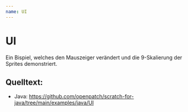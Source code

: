 ```yaml
---
name: UI
---
```


# UI

Ein Bispiel, welches den Mauszeiger verändert und die 9-Skalierung der Sprites demonstriert.

## Quelltext:

- Java: https://github.com/openpatch/scratch-for-java/tree/main/examples/java/UI

